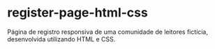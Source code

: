 # register-page-html-css
Página de registro responsiva de uma comunidade de leitores fictícia, desenvolvida utilizando HTML e CSS.
